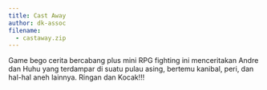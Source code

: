 ```yaml
---
title: Cast Away
author: dk-assoc
filename:
  - castaway.zip
---
```

Game bego cerita bercabang plus mini RPG fighting ini menceritakan Andre dan Huhu yang terdampar di suatu pulau asing, bertemu kanibal, peri, dan hal-hal aneh lainnya. Ringan dan Kocak!!!
